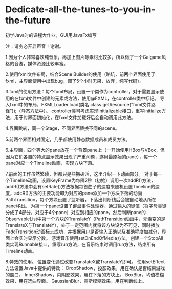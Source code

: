 # Dedicate-all-the-tunes-to-you-in-the-future
初学Java时的课程大作业，GUI用JavaFx编写

注：请务必开启声音！谢谢。

1.因为个人非常喜欢纯音乐，再加上图片等素材比较多，所以做了一个Galgame风格的音游，媒体资源比较丰富。

2.使用fxml文件布局，结合Scene Builder的使用（略坑，前两个界面使用了fxml，主界面使用中出现bug，调了5个小时无果，放弃，纯写代码）。

3.fxml的使用方法：每个fxml布局，设置一个类作为controller，对于需要显示使用的在fxml文件中创建的元素或方法，使用@FXML，在controller类中标记。
  导入fxml中的布局，FXMLLoader.load(类名.class.getResource("fxml文件路径"));（静态方法中）。  controller类可考虑实现Initializable接口，重写initialize方法，用于对界面初始化，在fxml文件加载好后会自动调用此方法。

4.界面跳转，同一个Stage，不同界面替换不同的scene。

5.前两个界面相对固定，几乎都使用静态数据成员和成员方法。

6.主界面，四个等大的pane放在一个背景pane上（一开始使用HBox与VBox，但因为它们各自的特点显示效果出现了严重问题，遂用最原始的pane），每一个pane对应一个Timeline动画，实现方块下落。

7.前面的工作虽然繁琐，但都只是些搬砖活，这里介绍一下动画部分。
  对于每一个Timeline动画，设置KeyFrame为每隔2秒（初始）调用一次addR()方法，addR()方法中会有setRate()方法根据每首曲子的速度来随机设置Timeline的速度，addR()方法的主要功能即为对应的pane添加一个方块下落的动画PathTransition，每个方块设置了监听器，下落出判断线后会被自动地从所在pane移出。
  为第一个pane设置了键盘事件处理器，通过输入的键值（将字母类键分成了4部分，对应于4个pane）对应到相应的pane，然后判断pane的ObservableList中第一个方块的TranslateY（PathTransition动画中，元素变的是TranslateX与TranslateY），处于一定范围内就将该方块设为不可见，同时播放FadeTransition动画标志成功，并根据用户是否输入正确以及准确程度加减分，界面上会实时显示分数。
  游戏音乐使用setOnEndOfMedia方法，创建一个StopAll类实现Runnable接口，重写run方法，在音乐结束时调用run方法，结束所有Timeline动画。

8.特效的使用。
  位置变化通过改变TranslateX或TranslateY即可。
  使用setEffect方法设置Java中提供的特效：
  DropShadow，投影效果，用在确认是否结束游戏的窗口。
  InnerShadow，内阴影效果，用在下落的方块上。
  BoxBlur，均值模糊效果，用在选曲界面。
  GaussianBlur，高斯模糊效果，用在判断线上。
  



















